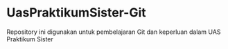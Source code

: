 # UasPraktikumSister-Git
Repository ini digunakan untuk pembelajaran Git dan keperluan dalam UAS Praktikum Sister
